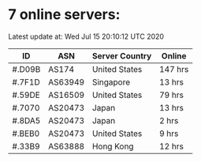 # 7 online servers:

Latest update at: Wed Jul 15 20:10:12 UTC 2020

| ID | ASN | Server Country | Online |
| -- | --- | -------------- | ------ |
| #.D09B | AS174 | United States | 147 hrs |
| #.7F1D | AS63949 | Singapore | 13 hrs |
| #.59DE | AS16509 | United States | 79 hrs |
| #.7070 | AS20473 | Japan | 13 hrs |
| #.8DA5 | AS20473 | Japan | 2 hrs |
| #.BEB0 | AS20473 | United States | 9 hrs |
| #.33B9 | AS63888 | Hong Kong | 12 hrs |


